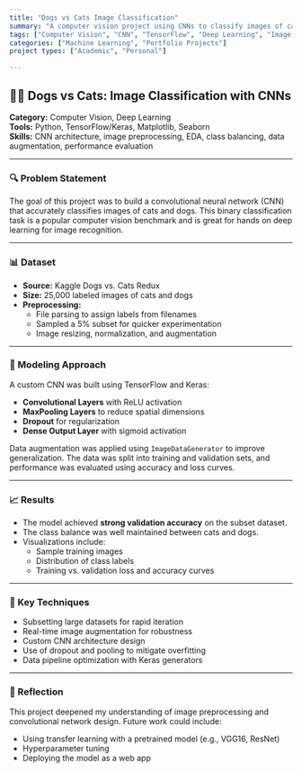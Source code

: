 ```yaml
---
title: "Dogs vs Cats Image Classification"
summary: "A computer vision project using CNNs to classify images of cats and dogs from the Kaggle dataset. Includes image preprocessing, data augmentation, and CNN model design using TensorFlow/Keras."
tags: ["Computer Vision", "CNN", "TensorFlow", "Deep Learning", "Image Classification"]
categories: ["Machine Learning", "Portfolio Projects"]
project types: ["Academic", "Personal"]

---
```


## 🐶🐱 Dogs vs Cats: Image Classification with CNNs

**Category:** Computer Vision, Deep Learning  
**Tools:** Python, TensorFlow/Keras, Matplotlib, Seaborn  
**Skills:** CNN architecture, image preprocessing, EDA, class balancing, data augmentation, performance evaluation

---

### 🔍 Problem Statement

The goal of this project was to build a convolutional neural network (CNN) that accurately classifies images of cats and dogs. This binary classification task is a popular computer vision benchmark and is great for hands on deep learning for image recognition.

---

### 📊 Dataset

- **Source:** Kaggle Dogs vs. Cats Redux
- **Size:** 25,000 labeled images of cats and dogs
- **Preprocessing:**
  - File parsing to assign labels from filenames
  - Sampled a 5% subset for quicker experimentation
  - Image resizing, normalization, and augmentation

---

### 🧠 Modeling Approach

A custom CNN was built using TensorFlow and Keras:

- **Convolutional Layers** with ReLU activation  
- **MaxPooling Layers** to reduce spatial dimensions  
- **Dropout** for regularization  
- **Dense Output Layer** with sigmoid activation

Data augmentation was applied using `ImageDataGenerator` to improve generalization. The data was split into training and validation sets, and performance was evaluated using accuracy and loss curves.

---

### 📈 Results

- The model achieved **strong validation accuracy** on the subset dataset.
- The class balance was well maintained between cats and dogs.
- Visualizations include:
  - Sample training images  
  - Distribution of class labels  
  - Training vs. validation loss and accuracy curves

---

### 🔧 Key Techniques

- Subsetting large datasets for rapid iteration  
- Real-time image augmentation for robustness  
- Custom CNN architecture design  
- Use of dropout and pooling to mitigate overfitting  
- Data pipeline optimization with Keras generators

---

### 📌 Reflection

This project deepened my understanding of image preprocessing and convolutional network design. Future work could include:
- Using transfer learning with a pretrained model (e.g., VGG16, ResNet)  
- Hyperparameter tuning  
- Deploying the model as a web app
